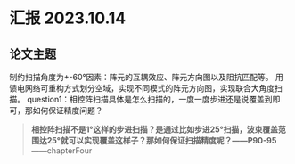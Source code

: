 # 汇报 2023.10.14

## 论文主题
制约扫描角度为+-60°因素：阵元的互耦效应、阵元方向图以及阻抗匹配等。
 用馈电网络可重构方式划分空域，实现不同模式的阵元方向图，实现联合大角度扫描。
 question1：相控阵扫描具体是怎么扫描的，一度一度步进还是说覆盖到即可，那如何保证精度问题？
  >**相控阵扫描不是1°这样的步进扫描？是通过比如步进25°扫描，波束覆盖范围达25°就可以实现覆盖这样子？那如何保证扫描精度呢？——P90-95**  ——chapterFour


<!--stackedit_data:
eyJoaXN0b3J5IjpbLTE4MjYyODA0NjIsLTk1NzU2Mjk2Nl19
-->